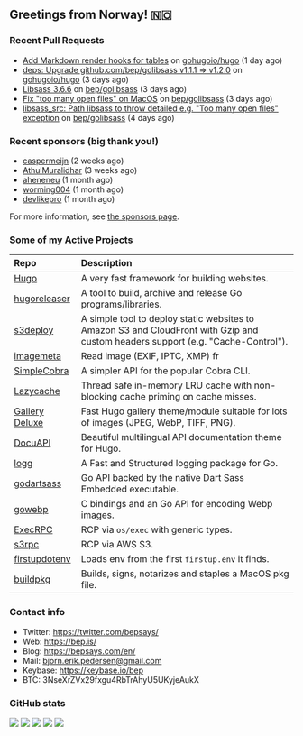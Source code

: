 ## Greetings from Norway! 🇳🇴

### Recent Pull Requests

- [Add Markdown render hooks for tables](https://github.com/gohugoio/hugo/pull/12809) on [gohugoio/hugo](https://github.com/gohugoio/hugo) (1 day ago)
- [deps: Upgrade github.com/bep/golibsass v1.1.1 =&gt; v1.2.0](https://github.com/gohugoio/hugo/pull/12804) on [gohugoio/hugo](https://github.com/gohugoio/hugo) (3 days ago)
- [Libsass 3.6.6](https://github.com/bep/golibsass/pull/14) on [bep/golibsass](https://github.com/bep/golibsass) (3 days ago)
- [Fix &#34;too many open files&#34; on MacOS](https://github.com/bep/golibsass/pull/13) on [bep/golibsass](https://github.com/bep/golibsass) (3 days ago)
- [libsass_src: Path libsass to throw detailed e.g. &#34;Too many open files&#34; exception](https://github.com/bep/golibsass/pull/12) on [bep/golibsass](https://github.com/bep/golibsass) (4 days ago)

### Recent sponsors (big thank you!)

- [caspermeijn](https://github.com/caspermeijn) (2 weeks ago)
- [AthulMuralidhar](https://github.com/AthulMuralidhar) (3 weeks ago)
- [aheneneu](https://github.com/aheneneu) (1 month ago)
- [worming004](https://github.com/worming004) (1 month ago)
- [devlikepro](https://github.com/devlikepro) (1 month ago)

For more information, see [the sponsors page](https://github.com/sponsors/bep/).

### Some of my Active Projects

| Repo  | Description |
| :---------------------------------------- | :------------------------------------------- |
| [Hugo](https://github.com/gohugoio/hugo)|A very fast framework for building websites. |
| [hugoreleaser](https://github.com/gohugoio/hugoreleaser)| A tool to build, archive and release Go programs/libraries.  |
| [s3deploy](https://github.com/bep/s3deploy)| A simple tool to deploy static websites to Amazon S3 and CloudFront with Gzip and custom headers support (e.g. "Cache-Control").|
| [imagemeta](https://github.com/bep/imagemeta)| Read image (EXIF, IPTC, XMP) fr|
| [SimpleCobra](https://github.com/bep/simplecobra)|A simpler API for the popular Cobra CLI.|
| [Lazycache](https://github.com/bep/lazycache)| Thread safe in-memory LRU cache with non-blocking cache priming on cache misses.  |
| [Gallery Deluxe](https://github.com/bep/gallerydeluxe)|Fast Hugo gallery theme/module suitable for lots of images (JPEG, WebP, TIFF, PNG).|
| [DocuAPI](https://github.com/bep/docuapi)| Beautiful multilingual API documentation theme for Hugo.  |
| [logg](https://github.com/bep/logg)| A Fast and Structured logging package for Go.  |
| [godartsass](https://github.com/bep/godartsass)| Go API backed by the native Dart Sass Embedded executable. |
| [gowebp](https://github.com/bep/gowebp)|C bindings and an Go API for encoding Webp images. |
| [ExecRPC](https://github.com/bep/execrpc)|RCP via `os/exec` with generic types.  |
| [s3rpc](https://github.com/bep/s3rpc)|RCP via AWS S3.|
| [firstupdotenv](https://github.com/bep/firstupdotenv)|Loads env from the first `firstup.env` it finds. |
| [buildpkg](https://github.com/bep/buildpkg)| Builds, signs, notarizes and staples a MacOS pkg file. |

### Contact info
- Twitter: https://twitter.com/bepsays/
- Web: https://bep.is/
- Blog: https://bepsays.com/en/
- Mail: bjorn.erik.pedersen@gmail.com
- Keybase: https://keybase.io/bep
- BTC: 3NseXrZVx29fxgu4RbTrAhyU5UKyjeAukX


### GitHub stats

![](https://github-profile-summary-cards.vercel.app/api/cards/profile-details?username=bep&theme=github)
![](https://github-profile-summary-cards.vercel.app/api/cards/repos-per-language?username=bep&theme=github)
![](https://github-profile-summary-cards.vercel.app/api/cards/most-commit-language?username=bep&theme=github)
![](https://github-profile-summary-cards.vercel.app/api/cards/stats?username=bep&theme=github)
![](https://github-profile-summary-cards.vercel.app/api/cards/productive-time?username=bep&theme=github)
